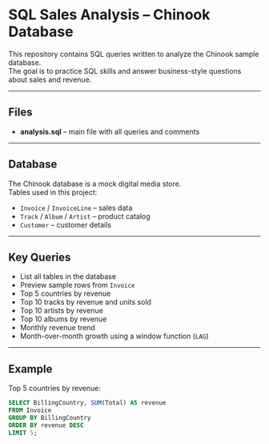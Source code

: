 # SQL Sales Analysis – Chinook Database

This repository contains SQL queries written to analyze the Chinook sample database.  
The goal is to practice SQL skills and answer business-style questions about sales and revenue.

---

## Files
- **analysis.sql** – main file with all queries and comments

---

## Database
The Chinook database is a mock digital media store.  
Tables used in this project:
- `Invoice` / `InvoiceLine` – sales data
- `Track` / `Album` / `Artist` – product catalog
- `Customer` – customer details

---

## Key Queries
- List all tables in the database
- Preview sample rows from `Invoice`
- Top 5 countries by revenue
- Top 10 tracks by revenue and units sold
- Top 10 artists by revenue
- Top 10 albums by revenue
- Monthly revenue trend
- Month-over-month growth using a window function (`LAG`)

---

## Example
Top 5 countries by revenue:
```sql
SELECT BillingCountry, SUM(Total) AS revenue
FROM Invoice
GROUP BY BillingCountry
ORDER BY revenue DESC
LIMIT 5;
